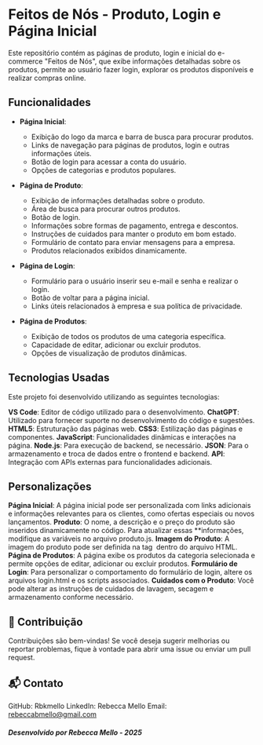 # Feitos de Nós - Produto, Login e Página Inicial

Este repositório contém as páginas de produto, login e inicial do e-commerce "Feitos de Nós", que exibe informações detalhadas sobre os produtos, permite ao usuário fazer login, explorar os produtos disponíveis e realizar compras online.

## Funcionalidades

- **Página Inicial**:
  - Exibição do logo da marca e barra de busca para procurar produtos.
  - Links de navegação para páginas de produtos, login e outras informações úteis.
  - Botão de login para acessar a conta do usuário.
  - Opções de categorias e produtos populares.

- **Página de Produto**:
  - Exibição de informações detalhadas sobre o produto.
  - Área de busca para procurar outros produtos.
  - Botão de login.
  - Informações sobre formas de pagamento, entrega e descontos.
  - Instruções de cuidados para manter o produto em bom estado.
  - Formulário de contato para enviar mensagens para a empresa.
  - Produtos relacionados exibidos dinamicamente.

- **Página de Login**:
  - Formulário para o usuário inserir seu e-mail e senha e realizar o login.
  - Botão de voltar para a página inicial.
  - Links úteis relacionados à empresa e sua política de privacidade.

- **Página de Produtos**:
  - Exibição de todos os produtos de uma categoria específica.
  - Capacidade de editar, adicionar ou excluir produtos.
  - Opções de visualização de produtos dinâmicas.

## Tecnologias Usadas

Este projeto foi desenvolvido utilizando as seguintes tecnologias:

**VS Code**: Editor de código utilizado para o desenvolvimento.
**ChatGPT**: Utilizado para fornecer suporte no desenvolvimento do código e sugestões.
**HTML5**: Estruturação das páginas web.
**CSS3**: Estilização das páginas e componentes.
**JavaScript**: Funcionalidades dinâmicas e interações na página.
**Node.js**: Para execução de backend, se necessário.
**JSON**: Para o armazenamento e troca de dados entre o frontend e backend.
**API**: Integração com APIs externas para funcionalidades adicionais.

## Personalizações
**Página Inicial**: A página inicial pode ser personalizada com links adicionais e informações relevantes para os clientes, como ofertas especiais ou novos lançamentos.
**Produto**: O nome, a descrição e o preço do produto são inseridos dinamicamente no código. Para atualizar essas **informações, modifique as variáveis no arquivo produto.js.
**Imagem do Produto**: A imagem do produto pode ser definida na tag <img class="produtos__img"> dentro do arquivo HTML.
**Página de Produtos**: A página exibe os produtos da categoria selecionada e permite opções de editar, adicionar ou excluir produtos.
**Formulário de Login**: Para personalizar o comportamento do formulário de login, altere os arquivos login.html e os scripts associados.
**Cuidados com o Produto**: Você pode alterar as instruções de cuidados de lavagem, secagem e armazenamento conforme necessário.

## 🤝 Contribuição
Contribuições são bem-vindas! Se você deseja sugerir melhorias ou reportar problemas, fique à vontade para abrir uma issue ou enviar um pull request.

## 📬 Contato
GitHub: Rbkmello
LinkedIn: Rebecca Mello
Email: rebeccabmello@gmail.com
##### Desenvolvido por Rebecca Mello - 2025